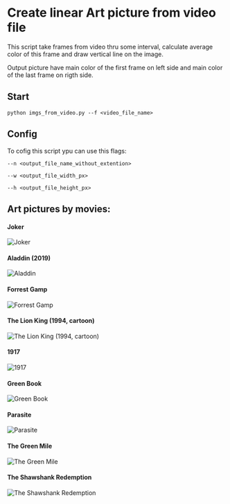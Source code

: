 # Create linear Art picture from video file

This script take frames from video thru some interval, calculate average color of this frame and draw vertical line on the image.

Output picture have main color of the first frame on left side and main color of the last frame on rigth side.

## Start
`python imgs_from_video.py --f <video_file_name>`

## Config
To cofig this script ypu can use this flags:

`--n <output_file_name_without_extention>`

`--w <output_file_width_px>`

`--h <output_file_height_px>`

## Art pictures by movies:

#### Joker
![Joker](img/Joker.jpg)

#### Aladdin (2019)
![Aladdin](img/Aladdin_2019.jpg)

#### Forrest Gamp
![Forrest Gamp](img/Forrest_Gamp.jpg)

#### The Lion King (1994, cartoon)
![The Lion King (1994, cartoon)](img/The_Lion_King_1994.jpg)

#### 1917
![1917](img/1917.jpg)

#### Green Book
![Green Book](img/Green_Book.jpg)

#### Parasite
![Parasite](img/Parasite.jpg)

#### The Green Mile
![The Green Mile](img/The_Green_Mile.jpg)

#### The Shawshank Redemption
![The Shawshank Redemption](img/The_Shawshank_Redemption.jpg)
